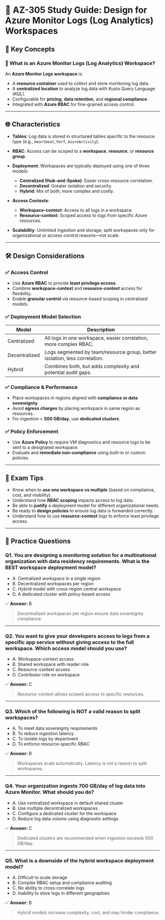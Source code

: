 
# 📘 AZ-305 Study Guide: Design for Azure Monitor Logs (Log Analytics) Workspaces


## 🧠 Key Concepts

### 🔷 What is an Azure Monitor Logs (Log Analytics) Workspace?

An **Azure Monitor Logs workspace** is:

* A **resource container** used to collect and store monitoring log data.
* A **centralized location** to analyze log data with Kusto Query Language (KQL).
* Configurable for **pricing**, **data retention**, and **regional compliance**.
* Integrated with **Azure RBAC** for fine-grained access control.

---

## 🌐 Characteristics

* **Tables**: Log data is stored in structured tables specific to the resource type (e.g., `Heartbeat`, `Perf`, `AzureActivity`).
* **RBAC**: Access can be scoped to a **workspace**, **resource**, or **resource group**.
* **Deployment**: Workspaces are typically deployed using one of three models:

  * **Centralized (Hub-and-Spoke)**: Easier cross-resource correlation.
  * **Decentralized**: Greater isolation and security.
  * **Hybrid**: Mix of both; more complex and costly.
* **Access Contexts**:

  * **Workspace-context**: Access to all logs in a workspace.
  * **Resource-context**: Scoped access to logs from specific Azure resources.
* **Scalability**: Unlimited ingestion and storage; split workspaces only for organizational or access-control reasons—not scale.

---

## 🛠️ Design Considerations

### ✅ Access Control

* Use **Azure RBAC** to provide **least privilege access**.
* Combine **workspace-context** and **resource-context** access for flexibility.
* Enable **granular control** via resource-based scoping in centralized models.

### ✅ Deployment Model Selection

| Model         | Description                                                                |
| ------------- | -------------------------------------------------------------------------- |
| Centralized   | All logs in one workspace, easier correlation, more complex RBAC.          |
| Decentralized | Logs segmented by team/resource group, better isolation, less correlation. |
| Hybrid        | Combines both, but adds complexity and potential audit gaps.               |

### ✅ Compliance & Performance

* Place workspaces in regions aligned with **compliance or data sovereignty**.
* Avoid **egress charges** by placing workspace in same region as resources.
* For ingestion > **500 GB/day**, use **dedicated clusters**.

### ✅ Policy Enforcement

* Use **Azure Policy** to require VM diagnostics and resource logs to be sent to a designated workspace.
* Evaluate and **remediate non-compliance** using built-in or custom policies.

---

## 📝 Exam Tips

* Know when to **use one workspace vs multiple** (based on compliance, cost, and visibility).
* Understand how **RBAC scoping** impacts access to log data.
* Be able to **justify** a deployment model for different organizational needs.
* Be ready to **design policies** to ensure log data is forwarded correctly.
* Understand how to use **resource-context** logs to enforce least privilege access.

---

## 🧪 Practice Questions

### **Q1.** You are designing a monitoring solution for a multinational organization with data residency requirements. What is the BEST workspace deployment model?

- A. Centralized workspace in a single region
- B. Decentralized workspaces per region
- C. Hybrid model with cross-region central workspace
- D. A dedicated cluster with policy-based access

✅ **Answer:** B

> Decentralized workspaces per region ensure data sovereignty compliance.

---

### **Q2.** You want to give your developers access to logs from a specific app service without giving access to the full workspace. Which access model should you use?

- A. Workspace-context access
- B. Shared workspace with reader role
- C. Resource-context access
- D. Contributor role on workspace

✅ **Answer:** C

> Resource-context allows scoped access to specific resources.

---

### **Q3.** Which of the following is NOT a valid reason to split workspaces?

- A. To meet data sovereignty requirements
- B. To reduce ingestion latency
- C. To isolate logs by department
- D. To enforce resource-specific RBAC

✅ **Answer:** B

> Workspaces scale automatically. Latency is not a reason to split workspaces.

---

### **Q4.** Your organization ingests 700 GB/day of log data into Azure Monitor. What should you do?

- A. Use centralized workspace in default shared cluster
- B. Use multiple decentralized workspaces
- C. Configure a dedicated cluster for the workspace
- D. Reduce log data volume using diagnostic settings

✅ **Answer:** C

> Dedicated clusters are recommended when ingestion exceeds 500 GB/day.

---

### **Q5.** What is a downside of the hybrid workspace deployment model?

- A. Difficult to scale storage
- B. Complex RBAC setup and compliance auditing
- C. No ability to cross-correlate logs
- D. Inability to store logs in different geographies

✅ **Answer:** B

> Hybrid models increase complexity, cost, and may hinder compliance.

